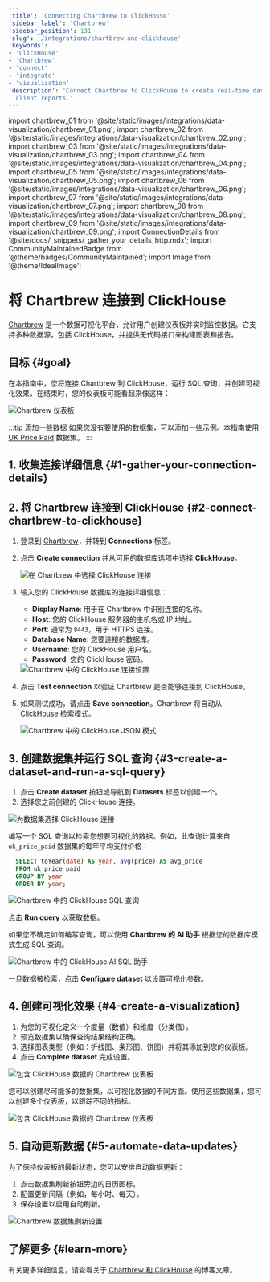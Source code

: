 ```yaml
---
'title': 'Connecting Chartbrew to ClickHouse'
'sidebar_label': 'Chartbrew'
'sidebar_position': 131
'slug': '/integrations/chartbrew-and-clickhouse'
'keywords':
- 'ClickHouse'
- 'Chartbrew'
- 'connect'
- 'integrate'
- 'visualization'
'description': 'Connect Chartbrew to ClickHouse to create real-time dashboards and
  client reports.'
---
```


import chartbrew_01 from '@site/static/images/integrations/data-visualization/chartbrew_01.png';
import chartbrew_02 from '@site/static/images/integrations/data-visualization/chartbrew_02.png';
import chartbrew_03 from '@site/static/images/integrations/data-visualization/chartbrew_03.png';
import chartbrew_04 from '@site/static/images/integrations/data-visualization/chartbrew_04.png';
import chartbrew_05 from '@site/static/images/integrations/data-visualization/chartbrew_05.png';
import chartbrew_06 from '@site/static/images/integrations/data-visualization/chartbrew_06.png';
import chartbrew_07 from '@site/static/images/integrations/data-visualization/chartbrew_07.png';
import chartbrew_08 from '@site/static/images/integrations/data-visualization/chartbrew_08.png';
import chartbrew_09 from '@site/static/images/integrations/data-visualization/chartbrew_09.png';
import ConnectionDetails from '@site/docs/_snippets/_gather_your_details_http.mdx';
import CommunityMaintainedBadge from '@theme/badges/CommunityMaintained';
import Image from '@theme/IdealImage';


# 将 Chartbrew 连接到 ClickHouse

<CommunityMaintainedBadge/>

[Chartbrew](https://chartbrew.com) 是一个数据可视化平台，允许用户创建仪表板并实时监控数据。它支持多种数据源，包括 ClickHouse，并提供无代码接口来构建图表和报告。

## 目标 {#goal}

在本指南中，您将连接 Chartbrew 到 ClickHouse，运行 SQL 查询，并创建可视化效果。在结束时，您的仪表板可能看起来像这样：

<Image img={chartbrew_01} size="lg" alt="Chartbrew 仪表板" />

:::tip 添加一些数据
如果您没有要使用的数据集，可以添加一些示例。本指南使用 [UK Price Paid](/getting-started/example-datasets/uk-price-paid.md) 数据集。
:::

## 1. 收集连接详细信息 {#1-gather-your-connection-details}

<ConnectionDetails />

## 2. 将 Chartbrew 连接到 ClickHouse {#2-connect-chartbrew-to-clickhouse}

1. 登录到 [Chartbrew](https://chartbrew.com/login)，并转到 **Connections** 标签。
2. 点击 **Create connection** 并从可用的数据库选项中选择 **ClickHouse**。

   <Image img={chartbrew_02} size="lg" alt="在 Chartbrew 中选择 ClickHouse 连接" />

3. 输入您的 ClickHouse 数据库的连接详细信息：

   - **Display Name**: 用于在 Chartbrew 中识别连接的名称。
   - **Host**: 您的 ClickHouse 服务器的主机名或 IP 地址。
   - **Port**: 通常为 `8443`，用于 HTTPS 连接。
   - **Database Name**: 您要连接的数据库。
   - **Username**: 您的 ClickHouse 用户名。
   - **Password**: 您的 ClickHouse 密码。

   <Image img={chartbrew_03} size="lg" alt="Chartbrew 中的 ClickHouse 连接设置" />

4. 点击 **Test connection** 以验证 Chartbrew 是否能够连接到 ClickHouse。
5. 如果测试成功，请点击 **Save connection**。Chartbrew 将自动从 ClickHouse 检索模式。

   <Image img={chartbrew_04} size="lg" alt="Chartbrew 中的 ClickHouse JSON 模式" />

## 3. 创建数据集并运行 SQL 查询 {#3-create-a-dataset-and-run-a-sql-query}

  1. 点击 **Create dataset** 按钮或导航到 **Datasets** 标签以创建一个。
  2. 选择您之前创建的 ClickHouse 连接。

  <Image img={chartbrew_05} size="lg" alt="为数据集选择 ClickHouse 连接" />

  编写一个 SQL 查询以检索您想要可视化的数据。例如，此查询计算来自 `uk_price_paid` 数据集的每年平均支付价格：

```sql
  SELECT toYear(date) AS year, avg(price) AS avg_price
  FROM uk_price_paid
  GROUP BY year
  ORDER BY year;
```

  <Image img={chartbrew_07} size="lg" alt="Chartbrew 中的 ClickHouse SQL 查询" />

  点击 **Run query** 以获取数据。

  如果您不确定如何编写查询，可以使用 **Chartbrew 的 AI 助手** 根据您的数据库模式生成 SQL 查询。

<Image img={chartbrew_06} size="lg" alt="Chartbrew 中的 ClickHouse AI SQL 助手" />

一旦数据被检索，点击 **Configure dataset** 以设置可视化参数。

## 4. 创建可视化效果 {#4-create-a-visualization}
   
  1. 为您的可视化定义一个度量（数值）和维度（分类值）。
  2. 预览数据集以确保查询结果结构正确。
  3. 选择图表类型（例如：折线图、条形图、饼图）并将其添加到您的仪表板。
  4. 点击 **Complete dataset** 完成设置。

  <Image img={chartbrew_08} size="lg" alt="包含 ClickHouse 数据的 Chartbrew 仪表板" />

  您可以创建尽可能多的数据集，以可视化数据的不同方面。使用这些数据集，您可以创建多个仪表板，以跟踪不同的指标。

  <Image img={chartbrew_01} size="lg" alt="包含 ClickHouse 数据的 Chartbrew 仪表板" />

## 5. 自动更新数据 {#5-automate-data-updates}
   
  为了保持仪表板的最新状态，您可以安排自动数据更新：

  1. 点击数据集刷新按钮旁边的日历图标。
  2. 配置更新间隔（例如，每小时、每天）。
  3. 保存设置以启用自动刷新。

  <Image img={chartbrew_09} size="lg" alt="Chartbrew 数据集刷新设置" />

## 了解更多 {#learn-more}

有关更多详细信息，请查看关于 [Chartbrew 和 ClickHouse](https://chartbrew.com/blog/visualizing-clickhouse-data-with-chartbrew-a-step-by-step-guide/) 的博客文章。
